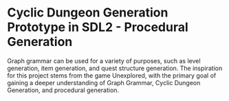 # Cyclic Dungeon Generation Prototype in SDL2 - Procedural Generation

Graph grammar can be used for a variety of purposes, such as level generation, item generation, and quest structure generation. The inspiration for this project stems from the game Unexplored, with the primary goal of gaining a deeper understanding of Graph Grammar, Cyclic Dungeon Generation, and procedural generation.
